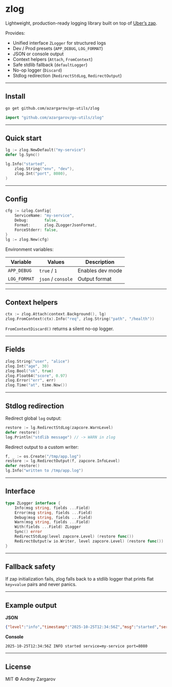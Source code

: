 # zlog

Lightweight, production-ready logging library built on top of [Uber’s zap](https://pkg.go.dev/go.uber.org/zap).

Provides:
- Unified interface `ZLogger` for structured logs
- Dev / Prod presets (`APP_DEBUG`, `LOG_FORMAT`)
- JSON or console output
- Context helpers (`Attach`, `FromContext`)
- Safe stdlib fallback (`defaultLogger`)
- No-op logger (`Discard`)
- Stdlog redirection (`RedirectStdLog`, `RedirectOutput`)

---

## Install

```bash
go get github.com/azargarov/go-utils/zlog
```

```go
import "github.com/azargarov/go-utils/zlog"
```

---

## Quick start

```go
lg := zlog.NewDefault("my-service")
defer lg.Sync()

lg.Info("started",
    zlog.String("env", "dev"),
    zlog.Int("port", 8080),
)
```

---

## Config

```go
cfg := &zlog.Config{
    ServiceName: "my-service",
    Debug:       false,
    Format:      zlog.ZLoggerJsonFormat,
    ForceStderr: false,
}
lg := zlog.New(cfg)
```

Environment variables:

| Variable | Values | Description |
|-----------|---------|-------------|
| `APP_DEBUG` | `true` / `1` | Enables dev mode |
| `LOG_FORMAT` | `json` / `console` | Output format |

---

## Context helpers

```go
ctx := zlog.Attach(context.Background(), lg)
zlog.FromContext(ctx).Info("req", zlog.String("path", "/health"))
```

`FromContextDiscard()` returns a silent no-op logger.

---

## Fields

```go
zlog.String("user", "alice")
zlog.Int("age", 30)
zlog.Bool("ok", true)
zlog.Float64("score", 0.97)
zlog.Error("err", err)
zlog.Time("at", time.Now())
```

---

## Stdlog redirection

Redirect global `log` output:

```go
restore := lg.RedirectStdLog(zapcore.WarnLevel)
defer restore()
log.Println("stdlib message") // -> WARN in zlog
```

Redirect output to a custom writer:

```go
f, _ := os.Create("/tmp/app.log")
restore := lg.RedirectOutput(f, zapcore.InfoLevel)
defer restore()
lg.Info("written to /tmp/app.log")
```

---

## Interface

```go
type ZLogger interface {
    Info(msg string, fields ...Field)
    Error(msg string, fields ...Field)
    Debug(msg string, fields ...Field)
    Warn(msg string, fields ...Field)
    With(fields ...Field) ZLogger
    Sync() error
    RedirectStdLog(level zapcore.Level) (restore func())
    RedirectOutput(w io.Writer, level zapcore.Level) (restore func())
}
```

---

## Fallback safety

If zap initialization fails, zlog falls back to a stdlib logger that prints
flat `key=value` pairs and never panics.

---

## Example output

**JSON**
```json
{"level":"info","timestamp":"2025-10-25T12:34:56Z","msg":"started","service":"my-service","port":8080}
```

**Console**
```
2025-10-25T12:34:56Z INFO started service=my-service port=8080
```

---

## License

MIT © Andrey Zargarov